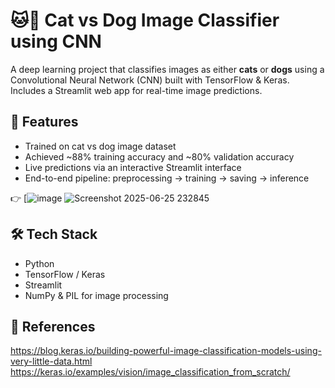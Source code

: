 # 🐱🐶 Cat vs Dog Image Classifier using CNN

A deep learning project that classifies images as either **cats** or **dogs** using a Convolutional Neural Network (CNN) built with TensorFlow & Keras. Includes a Streamlit web app for real-time image predictions.

## 📌 Features
- Trained on cat vs dog image dataset
- Achieved ~88% training accuracy and ~80% validation accuracy
- Live predictions via an interactive Streamlit interface
- End-to-end pipeline: preprocessing → training → saving → inference

👉 [![image](https://github.com/user-attachments/assets/c9665c70-6684-4110-a0ee-99c1d239ccc7)
![Screenshot 2025-06-25 232845](https://github.com/user-attachments/assets/7964a574-ee55-4291-9ccd-76727181e435)


## 🛠️ Tech Stack
- Python
- TensorFlow / Keras
- Streamlit
- NumPy & PIL for image processing

## 📁 References
https://blog.keras.io/building-powerful-image-classification-models-using-very-little-data.html
https://keras.io/examples/vision/image_classification_from_scratch/
